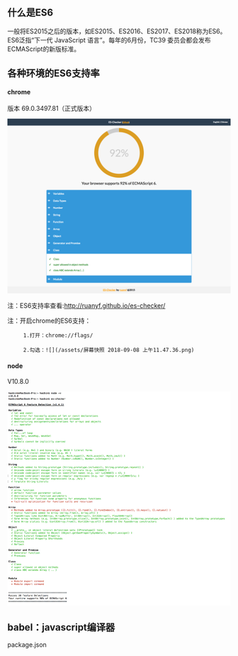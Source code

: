 ## 什么是ES6

一般将ES2015之后的版本，如ES2015、ES2016、ES2017、ES2018称为ES6。ES6泛指“下一代 JavaScript 语言”。每年的6月份，TC39 委员会都会发布ECMAScript的新版标准。

## 各种环境的ES6支持率

#### chrome

版本 69.0.3497.81（正式版本）

![](/assets/chrome-ES6-support.png)

注：ES6支持率查看:http://ruanyf.github.io/es-checker/

注：开启chrome的ES6支持：

         1.打开：chrome://flags/ 

         2.勾选：![](/assets/屏幕快照 2018-09-08 上午11.47.36.png)

#### node

V10.8.0

![](/assets/node-v10.8.0-support.png)

## babel：javascript编译器

package.json

















